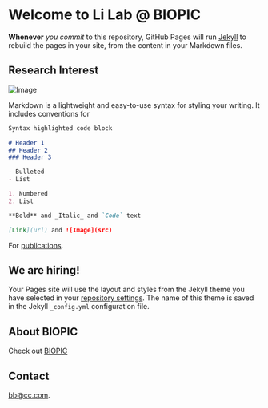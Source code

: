 # **Welcome to Li Lab @ BIOPIC**

**Whenever** _you commit_ to this repository, GitHub Pages will run [Jekyll](https://jekyllrb.com/) to rebuild the pages in your site, from the content in your Markdown files.

## Research Interest

![Image](src="https://github.com/jaimehernan95/arrayReview-java/blob/master/images/%20arrayExample.png")

Markdown is a lightweight and easy-to-use syntax for styling your writing. It includes conventions for

```markdown
Syntax highlighted code block

# Header 1
## Header 2
### Header 3

- Bulleted
- List

1. Numbered
2. List

**Bold** and _Italic_ and `Code` text

[Link](url) and ![Image](src)
```

For [publications](https://scholar.google.com/citations?hl=en&user=xVy1jCUAAAAJ).

## We are hiring!

Your Pages site will use the layout and styles from the Jekyll theme you have selected in your [repository settings](https://github.com/skyjasonli/lab/settings). The name of this theme is saved in the Jekyll `_config.yml` configuration file.

## About BIOPIC

Check out [BIOPIC](https://biopic.pku.edu.cn/english/index.htm)

## Contact

bb@cc.com.
